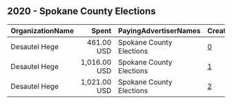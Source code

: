 ## 2020 - Spokane County Elections 
|OrganizationName|Spent|PayingAdvertiserNames|CreativeUrls|Impressions|Genders|AgeBrackets|CountryCodes|BillingAddresses|CandidateBallotInformation|
|:---|---:|:---|:---|---:|:---|:---|:---|:---|:---|
|Desautel Hege|461.00 USD|Spokane County Elections|[0](https://www.snap.com/political-ads/asset/325019d4e365c50c3e6f97c13778dae75f470c6b7ccdaac3ad1f972496622b47?mediaType=png)|219,865|||united states|"315 W Riverside,Spokane,99201,US"|Voter Registration and Education|
|Desautel Hege|1,016.00 USD|Spokane County Elections|[1](https://www.snap.com/political-ads/asset/1880649795839f953dee8a1de030547da9c8c3ead97a8a6e7c5c6490e5e72f09?mediaType=png)|488,347|||united states|"315 W Riverside,Spokane,99201,US"|Voter Registration and Education|
|Desautel Hege|1,021.00 USD|Spokane County Elections|[2](https://www.snap.com/political-ads/asset/96d789cbb1f2ec4daa7defd92d67ceba6b7ad31519fc9d78aba16f98af8a62c5?mediaType=png)|490,594|||united states|"315 W Riverside,Spokane,99201,US"|Voter Registration and Education|
